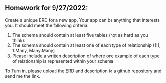 ## Homework for 9/27/2022:

Create a unique ERD for a new app. Your app can be anything that interests you. It should meet the following criteria:

1. The schema should contain at least five tables (not as hard as you think).
2. The schema should contain at least one of each type of relationship (1:1, 1:Many, Many:Many)
3. Please include a written description of where one example of each type of relationship is represented within your schema

To Turn in, please upload the ERD and description to a github repository and send me the link.
